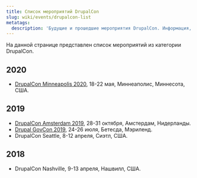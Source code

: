 ```yaml
---
title: Список мероприятий DrupalCon
slug: wiki/events/drupalcon-list
metatags:
  description: 'Будущие и прошедшие мероприятия DrupalCon. Информация, отчеты, доклады и докладчики.'
---
```


На данной странице представлен список мероприятий из категории DrupalCon.

## 2020

- [DrupalCon Minneapolis 2020](../2020/minneapolis/index.md), 18-22 мая, Миннеаполис, Миннесота, США.

## 2019

- [DrupalCon Amsterdam 2019](../2019/amsterdam/index.md), 28-31 октября, Амстердам, Нидерланды.
- [Drupal GovCon 2019](../2019/govcon/index.md), 24-26 июля, Бетесда, Мэриленд.
- DrupalCon Seattle, 8-12 апреля, Сиэтл, США.

## 2018

- DrupalCon Nashville, 9-13 апреля, Нашвилл, США.
